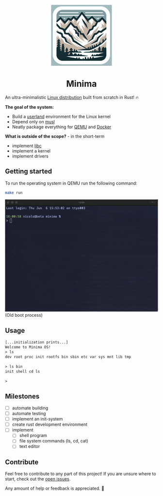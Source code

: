 <div>
    <p align="center"><img src="media/logo.png" height="200px" width="200px" /></p>
    <h1 align="center">Minima</h1>
</div>

An ultra-minimalistic [Linux distribution](https://en.wikipedia.org/wiki/Linux_distribution) built from scratch in Rust! 🔥

**The goal of the system:**
- Build a [userland](https://en.wikipedia.org/wiki/User_space_and_kernel_space) environment for the Linux kernel
- Depend only on [musl](https://musl.libc.org)
- Neatly package everything for [QEMU](https://en.wikipedia.org/wiki/QEMU) and [Docker](https://en.wikipedia.org/wiki/Docker_(software))

**What is outside of the scope?** - in the short-term
- implement [libc](https://en.wikipedia.org/wiki/C_standard_library)
- implement a kernel
- implement drivers

## Getting started
To run the operating system in QEMU run the following command:
```bash
make run
```
<img alt="boot process print-out" src="media/boot.gif"/>
(Old boot process)


## Usage
```
[...initialization prints...]
Welcome to Minima OS!
> ls
dev root proc init rootfs bin sbin etc var sys mnt lib tmp

> ls bin
init shell cd ls

>
```


## Milestones
- [ ] automate building
- [ ] automate testing
- [ ] implement an init-system
- [ ] create rust development environment
- [ ] implement
    - [ ] shell program
    - [ ] file system commands (ls, cd, cat)
    - [ ] text editor

## Contribute
Feel free to contribute to any part of this project! If you are unsure where to start, check out the [open issues](https://github.com/ridulfo/minima/issues).

Any amount of help or feedback is appreciated. 🙏
